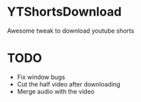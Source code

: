 # YTShortsDownload
Awesome tweak to download youtube shorts

# TODO
- Fix window bugs
- Cut the half video after downloading
- Merge audio with the video
